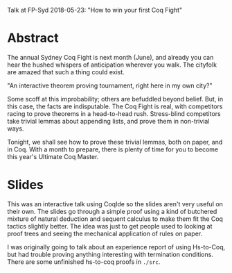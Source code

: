 Talk at FP-Syd 2018-05-23: "How to win your first Coq Fight"

# Abstract

The annual Sydney Coq Fight is next month (June), and already you can hear the hushed whispers of anticipation wherever you walk. The cityfolk are amazed that such a thing could exist.

"An interactive theorem proving tournament, right here in my own city?"

Some scoff at this improbability; others are befuddled beyond belief. But, in this case, the facts are indisputable. The Coq Fight is real, with competitors racing to prove theorems in a head-to-head rush. Stress-blind competitors take trivial lemmas about appending lists, and prove them in non-trivial ways.

Tonight, we shall see how to prove these trivial lemmas, both on paper, and in Coq. With a month to prepare, there is plenty of time for you to become this year's Ultimate Coq Master.

# Slides

This was an interactive talk using CoqIde so the slides aren't very useful on their own.
The slides go through a simple proof using a kind of butchered mixture of natural deduction and sequent calculus to make them fit the Coq tactics slightly better.
The idea was just to get people used to looking at proof trees and seeing the mechanical application of rules on paper.

I was originally going to talk about an experience report of using Hs-to-Coq, but had trouble proving anything interesting with termination conditions.
There are some unfinished hs-to-coq proofs in `./src`.

